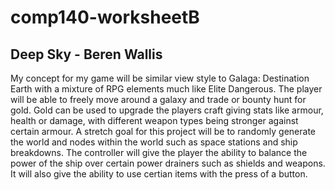# comp140-worksheetB
## Deep Sky - Beren Wallis
My concept for my game will be similar view style to Galaga: Destination Earth with a mixture of RPG elements much like Elite Dangerous. The player will be able to freely move around a galaxy and trade or bounty hunt for gold. Gold can be used to upgrade the players craft giving stats like armour, health or damage, with different weapon types being stronger against certain armour. A stretch goal for this project will be to randomly generate the world and nodes within the world such as space stations and ship breakdowns. The controller will give the player the ability to balance the power of the ship over certain power drainers such as shields and weapons. It will also give the ability to use certian items with the press of a button.
